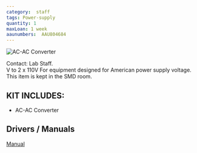 ```yaml
---
category:  staff
tags: Power-supply
quantity: 1
maxLoan: 1 week
aaunumbers:  AAU804684
---
```

![AC-AC Converter](/assets/images/equip/acac.jpg)

Contact: Lab Staff.  <br> V to 2 x 110V For equipment designed for American power supply voltage. This item is kept in the SMD room.
## KIT INCLUDES:
-  AC-AC Converter

## Drivers / Manuals
[Manual](https://manuals.plus/pyramid/pyramid-pvct150u-step-up-and-down-converter)



